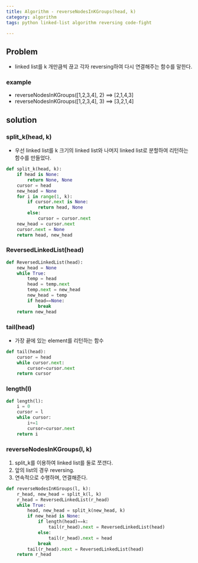 ```yaml
---
title: Algorithm - reverseNodesInKGroups(head, k)
category: algorithm
tags: python linked-list algorithm reversing code-fight

---
```


## Problem

- linked list를 k 개만큼씩 끊고 각자 reversing하여 다시 연결해주는 함수를 말한다. 

### example

- reverseNodesInKGroups([1,2,3,4], 2) ==> [2,1,4,3]
- reverseNodesInKGroups([1,2,3,4], 3) ==> [3,2,1,4]

## solution

### split_k(head, k)

- 우선 linked list를 k 크기의 linked list와 나머지 linked list로 분할하여 리턴하는 함수를 만들었다. 

```python
def split_k(head, k):
    if head is None:
        return None, None
    cursor = head
    new_head = None
    for i in range(1, k):
        if cursor.next is None:
            return head, None
        else:
            cursor = cursor.next
    new_head = cursor.next
    cursor.next = None
    return head, new_head
```


### ReversedLinkedList(head)

```python
def ReversedLinkedList(head):
    new_head = None
    while True:
        temp = head  
        head = temp.next
        temp.next = new_head
        new_head = temp
        if head==None:
            break
    return new_head
```

### tail(head)

- 가장 끝에 있는 element를 리턴하는 함수 

```python
def tail(head):
    cursor = head
    while cursor.next:
        cursor=cursor.next
    return cursor
```

### length(l)

```python
def length(l):
    i = 0
    cursor = l 
    while cursor:
        i+=1
        cursor=cursor.next
    return i
```

### reverseNodesInKGroups(l, k)

1. split_k를 이용하여 linked list를 둘로 쪼갠다. 
2. 앞의 list의 경우 reversing.
3. 연속적으로 수행하며, 연결해준다. 

```python
def reverseNodesInKGroups(l, k):
    r_head, new_head = split_k(l, k)
    r_head = ReversedLinkedList(r_head)
    while True:
        head, new_head = split_k(new_head, k)
        if new_head is None:
            if length(head)==k:
                tail(r_head).next = ReversedLinkedList(head)
            else:
                tail(r_head).next = head
            break
        tail(r_head).next = ReversedLinkedList(head)
    return r_head
```
